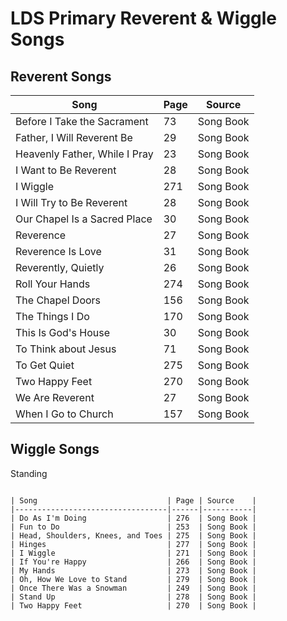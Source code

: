 LDS Primary Reverent & Wiggle Songs
===================================

Reverent Songs
--------------

| Song                             | Page | Source    |
|----------------------------------|------|-----------|
| Before I Take the Sacrament      |  73  | Song Book |
| Father, I Will Reverent Be       |  29  | Song Book |
| Heavenly Father, While I Pray    |  23  | Song Book |
| I Want to Be Reverent            |  28  | Song Book |
| I Wiggle                         | 271  | Song Book |
| I Will Try to Be Reverent        |  28  | Song Book |
| Our Chapel Is a Sacred Place     |  30  | Song Book |
| Reverence                        |  27  | Song Book |
| Reverence Is Love                |  31  | Song Book |
| Reverently, Quietly              |  26  | Song Book |
| Roll Your Hands                  | 274  | Song Book |
| The Chapel Doors                 | 156  | Song Book |
| The Things I Do                  | 170  | Song Book |
| This Is God's House              |  30  | Song Book |
| To Think about Jesus             |  71  | Song Book |
| To Get Quiet                     | 275  | Song Book |
| Two Happy Feet                   | 270  | Song Book |
| We Are Reverent                  |  27  | Song Book |
| When I Go to Church              | 157  | Song Book |

Wiggle Songs
------------

Standing
~~~~~~~~

| Song                             | Page | Source    |
|----------------------------------|------|-----------|
| Do As I'm Doing                  | 276  | Song Book |
| Fun to Do                        | 253  | Song Book |
| Head, Shoulders, Knees, and Toes | 275  | Song Book |
| Hinges                           | 277  | Song Book |
| I Wiggle                         | 271  | Song Book |
| If You're Happy                  | 266  | Song Book |
| My Hands                         | 273  | Song Book |
| Oh, How We Love to Stand         | 279  | Song Book |
| Once There Was a Snowman         | 249  | Song Book |
| Stand Up                         | 278  | Song Book |
| Two Happy Feet                   | 270  | Song Book |